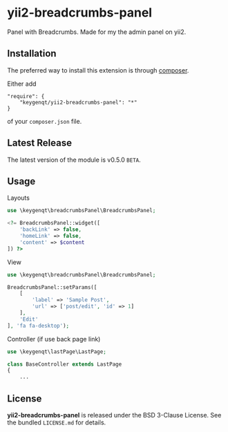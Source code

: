 yii2-breadcrumbs-panel
===================

Panel with Breadcrumbs. Made for my the admin panel on yii2.

## Installation

The preferred way to install this extension is through [composer](http://getcomposer.org/download/).

Either add

```
"require": {
    "keygenqt/yii2-breadcrumbs-panel": "*"
}
```

of your `composer.json` file.

## Latest Release

The latest version of the module is v0.5.0 `BETA`.

## Usage

Layouts

```php
use \keygenqt\breadcrumbsPanel\BreadcrumbsPanel;

<?= BreadcrumbsPanel::widget([
	'backLink' => false,
	'homeLink' => false,
	'content' => $content
]) ?>
```

View

```php
use \keygenqt\breadcrumbsPanel\BreadcrumbsPanel;

BreadcrumbsPanel::setParams([
	[
		'label' => 'Sample Post', 
		'url' => ['post/edit', 'id' => 1]
	],
	'Edit'
], 'fa fa-desktop');
```

Controller (if use back page link)

```php
use \keygenqt\lastPage\LastPage;

class BaseController extends LastPage
{
    ...
```

## License

**yii2-breadcrumbs-panel** is released under the BSD 3-Clause License. See the bundled `LICENSE.md` for details.


